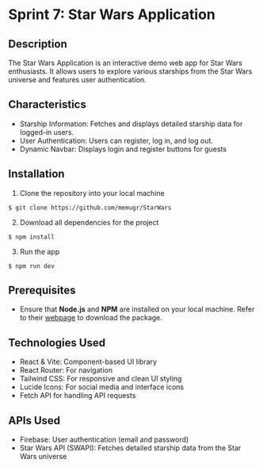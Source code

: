 # Sprint 7: Star Wars Application

## Description
The Star Wars Application is an interactive demo web app for Star Wars enthusiasts. It allows users to explore various starships from the Star Wars universe and features user authentication.

## Characteristics
- Starship Information: Fetches and displays detailed starship data for logged-in users.
- User Authentication: Users can register, log in, and log out.
- Dynamic Navbar: Displays login and register buttons for guests

## Installation 

1. Clone the repository into your local machine 
```shell
$ git clone https://github.com/memugr/StarWars
```

2. Download all dependencies for the project
```shell
$ npm install
```

3. Run the app
```shell
$ npm run dev
```

## Prerequisites 
- Ensure that **Node.js** and **NPM** are installed on your local machine. Refer to their [webpage](https://nodejs.org/en/download/package-manager) to download the package.

## Technologies Used 
- React & Vite: Component-based UI library
- React Router: For navigation
- Tailwind CSS: For responsive and clean UI styling
- Lucide Icons: For social media and interface icons
- Fetch API for handling API requests

## APIs Used
- Firebase: User authentication (email and password)
- Star Wars API (SWAPI): Fetches detailed starship data from the Star Wars universe
